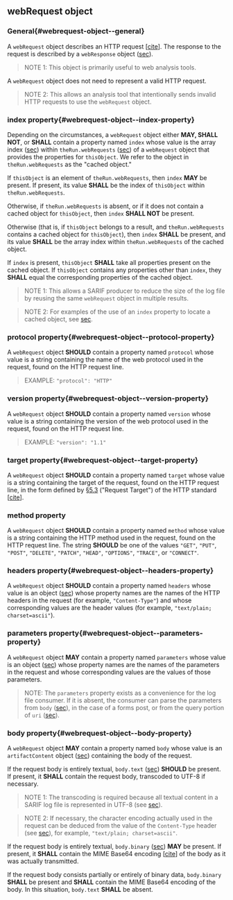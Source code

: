 ## webRequest object

### General{#webrequest-object--general}

A `webRequest` object describes an HTTP request \[[cite](#RFC7230)\]. The response to the request is described by a `webResponse` object ([sec](#webresponse-object)).

> NOTE 1: This object is primarily useful to web analysis tools.

A `webRequest` object does not need to represent a valid HTTP request.

> NOTE 2: This allows an analysis tool that intentionally sends invalid HTTP requests to use the `webRequest` object.

### index property{#webrequest-object--index-property}

Depending on the circumstances, a `webRequest` object either **MAY, SHALL NOT**, or **SHALL** contain a property named `index` whose value is the array index ([sec](#array-indices)) within `theRun.webRequests` ([sec](#webrequests-property)) of a `webRequest` object that provides the properties for `thisObject`. We refer to the object in `theRun.webRequests` as the "cached object."

If `thisObject` is an element of `theRun.webRequests`, then `index` **MAY** be present. If present, its value **SHALL** be the index of `thisObject` within `theRun.webRequests`.

Otherwise, if `theRun.webRequests` is absent, or if it does not contain a cached object for `thisObject`, then `index` **SHALL NOT** be present.

Otherwise (that is, if `thisObject` belongs to a result, and `theRun.webRequests` contains a cached object for `thisObject`), then `index` **SHALL** be present, and its value **SHALL** be the array index within `theRun.webRequests` of the cached object.

If `index` is present, `thisObject` **SHALL** take all properties present on the cached object. If `thisObject` contains any properties other than `index`, they **SHALL** equal the corresponding properties of the cached object.

> NOTE 1: This allows a SARIF producer to reduce the size of the log file by reusing the same `webRequest` object in multiple results.

> NOTE 2: For examples of the use of an `index` property to locate a cached object, see [sec](#threadflowlocation-object--index-property).

### protocol property{#webrequest-object--protocol-property}

A `webRequest` object **SHOULD** contain a property named `protocol` whose value is a string containing the name of the web protocol used in the request, found on the HTTP request line.

> EXAMPLE: `"protocol": "HTTP"`

### version property{#webrequest-object--version-property}

A `webRequest` object **SHOULD** contain a property named `version` whose value is a string containing the version of the web protocol used in the request, found on the HTTP request line.

> EXAMPLE: `"version": "1.1"`

### target property{#webrequest-object--target-property}

A `webRequest` object **SHOULD** contain a property named `target` whose value is a string containing the target of the request, found on the HTTP request line, in the form defined by [§5.3](#conformance-clause-2-sarif-producer) ("Request Target") of the HTTP standard \[[cite](#RFC7230)\].

### method property

A `webRequest` object **SHOULD** contain a property named `method` whose value is a string containing the HTTP method used in the request, found on the HTTP request line. The string **SHOULD** be one of the values `"GET"`, `"PUT"`, `"POST"`, `"DELETE"`, `"PATCH"`, `"HEAD"`, `"OPTIONS"`, `"TRACE"`, or `"CONNECT"`.

### headers property{#webrequest-object--headers-property}

A `webRequest` object **SHOULD** contain a property named `headers` whose value is an object ([sec](#object-properties)) whose property names are the names of the HTTP headers in the request (for example, `"Content-Type"`) and whose corresponding values are the header values (for example, `"text/plain; charset=ascii"`).

### parameters property{#webrequest-object--parameters-property}

A `webRequest` object **MAY** contain a property named `parameters` whose value is an object ([sec](#object-properties)) whose property names are the names of the parameters in the request and whose corresponding values are the values of those parameters.

> NOTE: The `parameters` property exists as a convenience for the log file consumer. If it is absent, the consumer can parse the parameters from `body` ([sec](#webrequest-object--body-property)), in the case of a forms post, or from the query portion of `uri` ([sec](#webrequest-object--target-property)).

### body property{#webrequest-object--body-property}

A `webRequest` object **MAY** contain a property named `body` whose value is an `artifactContent` object ([sec](#artifactcontent-object)) containing the body of the request.

If the request body is entirely textual, `body.text` ([sec](#artifactcontent-object--text-property)) **SHOULD** be present. If present, it **SHALL** contain the request body, transcoded to UTF-8 if necessary.

> NOTE 1: The transcoding is required because all textual content in a SARIF log file is represented in UTF-8 (see [sec](#file-format--general)).

> NOTE 2: If necessary, the character encoding actually used in the request can be deduced from the value of the `Content-Type` header (see [sec](#webrequest-object--headers-property)), for example, `"text/plain; charset=ascii"`.

If the request body is entirely textual, `body.binary` ([sec](#binary-property)) **MAY** be present. If present, it **SHALL** contain the MIME Base64 encoding \[[cite](#RFC2045)\] of the body as it was actually transmitted.

If the request body consists partially or entirely of binary data, `body.binary` **SHALL** be present and **SHALL** contain the MIME Base64 encoding of the body. In this situation, `body.text` **SHALL** be absent.
